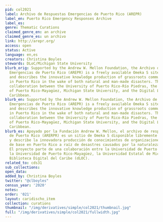 ```yaml
---
pid: col2021
label: Archivo de Respuestas Emergencias de Puerto Rico (AREPR)
label_en: Puerto Rico Emergency Responses Archive
label_es:
genre: Thematic Curations
claimed_genre_en: an archive
claimed_genre_es: un archivo
link: http://arepr.org/
access: open
status: Active
language: en,es
creators: Christina Boyles
stewards: DLoC/Michigan State University
blurb_orig: Supported by the Andrew W. Mellon Foundation, the Archivo de Respuestas
  Emergencias de Puerto Rico (AREPR) is a freely available Omeka S site that depicts
  and describes the innovative knowledge production of grassroots community organizations
  in Puerto Rico in the wake of both natural and man-made disasters. The project involves
  collaboration between the University of Puerto Rico-Río Piedras, the University
  of Puerto Rico-Mayagüez, Michigan State University, and the Digital Library of the
  Caribbean.
blurb_en: Supported by the Andrew W. Mellon Foundation, the Archivo de Respuestas
  Emergencias de Puerto Rico (AREPR) is a freely available Omeka S site that depicts
  and describes the innovative knowledge production of grassroots community organizations
  in Puerto Rico in the wake of both natural and man-made disasters. The project involves
  collaboration between the University of Puerto Rico-Río Piedras, the University
  of Puerto Rico-Mayagüez, Michigan State University, and the Digital Library of the
  Caribbean.
blurb_es: Apoyado por la Fundación Andrew W. Mellon, el archivo de respuestas de emergencias
  de Puerto Rico (ARERPR) es un sitio de Omeka S disponible libremente que representa
  y describe la innovadora producción de conocimientos de organizaciones comunitarias
  de base en Puerto Rico a raíz de desastres causados por la naturaleza o el hombre.
  El proyecto parte de una colaboración entre la Universidad de Puerto Rico-Río Piedras,
  la Universidad de Puerto Rico-Mayagüez, la Universidad Estatal de Michigan y la
  Biblioteca Digital del Caribe (dLOC).
related_to: cds31
sub_collections:
open_data:
added_by: Christina Boyles
twitter: "@clboyles"
census_year: '2020'
notes:
order: '021'
layout: caridischo_item
collection: curations
thumbnail: "/img/derivatives/simple/col2021/thumbnail.jpg"
full: "/img/derivatives/simple/col2021/fullwidth.jpg"
---
```

